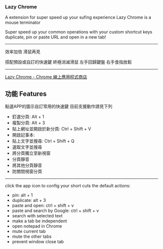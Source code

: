 ### Lazy Chrome

A extension for super speed up your sufing experience
Lazy Chrome is a mouse terminator

Super speed up your common operations with your custom shortcut keys
duplicate, pin or paste URL and open in a new tab!
****************

效率加倍
滑鼠再見

搭配預設或自訂的快速鍵
終極消滅滑鼠
左手回歸鍵盤 
右手食指放鬆
*********
[Lazy Chrome - Chrome 線上應用程式商店](https://chrome.google.com/webstore/detail/lazy-chrome/boijmdgjfcoancndoiclnglhjakeopch "Lazy Chrome - Chrome 線上應用程式商店")

## 功能 Features
點選APP的圖示自訂常用的快速鍵
目前支援動作請見下列

- 釘選分頁: Alt + 1
- 複製分頁: Alt + 3
- 貼上網址並開啟於新分頁: Ctrl + Shift + V
- 開啟記事本: 
- 貼上文字並搜尋: Ctrl + Shift + Q
- 選取文字並搜尋
- 將分頁獨立至新視窗
- 分頁靜音
- 將其他分頁靜音
- 防關閉視窗分頁
***************************
click the app icon to config your short cuts
the default actions:

- pin: alt + 1
- duplicate: alt + 3
- paste and open: ctrl + shift + v
- paste and search by Google: ctrl + shift + v
- search with selected text
- make a tab be independent
- open notepad in Chrome
- mute current tab
- mute the other tabs
- prevent window close tab
